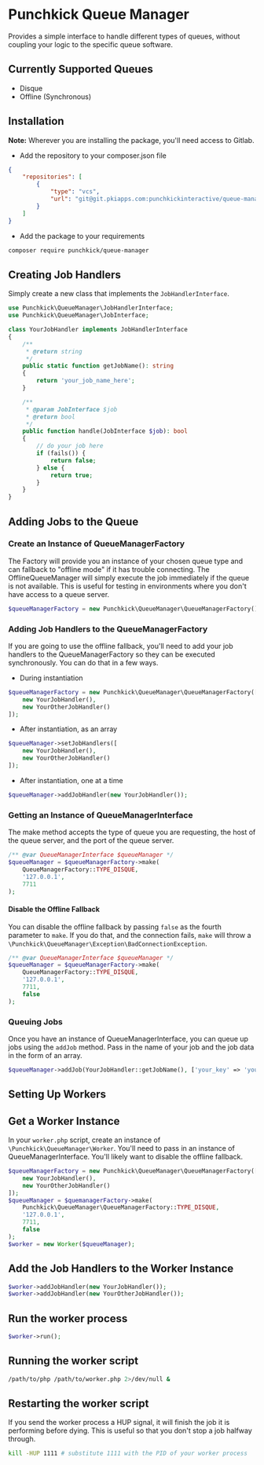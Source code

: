 # Punchkick Queue Manager

Provides a simple interface to handle different types of queues, without coupling your logic to the specific queue software.

## Currently Supported Queues

* Disque
* Offline (Synchronous)

## Installation

__Note:__ Wherever you are installing the package, you'll need access to Gitlab.

* Add the repository to your composer.json file
```json
{
    "repositories": [
        {
            "type": "vcs", 
            "url": "git@git.pkiapps.com:punchkickinteractive/queue-manager.git"
        }
    ]
}
```

* Add the package to your requirements  
```bash
composer require punchkick/queue-manager
```


## Creating Job Handlers

Simply create a new class that implements the `JobHandlerInterface`.

```php
use Punchkick\QueueManager\JobHandlerInterface;
use Punchkick\QueueManager\JobInterface;

class YourJobHandler implements JobHandlerInterface
{
    /**
     * @return string
     */
    public static function getJobName(): string
    {
        return 'your_job_name_here';
    }

    /**
     * @param JobInterface $job
     * @return bool
     */
    public function handle(JobInterface $job): bool
    {
        // do your job here
        if (fails()) {
            return false;
        } else {
            return true;
        }
    }
}
```

## Adding Jobs to the Queue

### Create an Instance of QueueManagerFactory

The Factory will provide you an instance of your chosen queue type and can 
fallback to "offline mode" if it has trouble connecting. The OfflineQueueManager 
will simply execute the job immediately if the queue is not available. This is 
useful for testing in environments where you don't have access to a queue 
server.

```php
$queueManagerFactory = new Punchkick\QueueManager\QueueManagerFactory();
```

### Adding Job Handlers to the QueueManagerFactory

If you are going to use the offline fallback, you'll need to add your job 
handlers to the QueueManagerFactory so they can be executed synchronously. 
You can do that in a few ways.

* During instantiation

```php
$queueManagerFactory = new Punchkick\QueueManager\QueueManagerFactory([
    new YourJobHandler(), 
    new YourOtherJobHandler()
]);
```

* After instantiation, as an array

```php
$queueManager->setJobHandlers([
    new YourJobHandler(), 
    new YourOtherJobHandler()
]);
```

* After instantiation, one at a time

```php
$queueManager->addJobHandler(new YourJobHandler());
```

### Getting an Instance of QueueManagerInterface

The make method accepts the type of queue you are requesting, the host of the 
queue server, and the port of the queue server.

```php
/** @var QueueManagerInterface $queueManager */
$queueManager = $queueManagerFactory->make(
    QueueManagerFactory::TYPE_DISQUE, 
    '127.0.0.1', 
    7711
);
```

#### Disable the Offline Fallback

You can disable the offline fallback by passing `false` as the fourth parameter 
to `make`. If you do that, and the connection fails, `make` will throw a 
`\Punchkick\QueueManager\Exception\BadConnectionException`.

```php
/** @var QueueManagerInterface $queueManager */
$queueManager = $queueManagerFactory->make(
    QueueManagerFactory::TYPE_DISQUE, 
    '127.0.0.1', 
    7711, 
    false
);
```

### Queuing Jobs

Once you have an instance of QueueManagerInterface, you can queue up jobs using 
the `addJob` method. Pass in the name of your job and the job data in the form 
of an array.

```php
$queueManager->addJob(YourJobHandler::getJobName(), ['your_key' => 'your_val']);
```


## Setting Up Workers

## Get a Worker Instance

In your `worker.php` script, create an instance of 
`\Punchkick\QueueManager\Worker`. You'll need to pass in an instance of 
QueueManagerInterface. You'll likely want to disable the offline fallback.

```php
$queueManagerFactory = new Punchkick\QueueManager\QueueManagerFactory([
    new YourJobHandler(), 
    new YourOtherJobHandler()
]);
$queueManager = $quemanagerFactory->make(
    Punchkick\QueueManager\QueueManagerFactory::TYPE_DISQUE, 
    '127.0.0.1', 
    7711, 
    false
);
$worker = new Worker($queueManager);
```

## Add the Job Handlers to the Worker Instance


```php
$worker->addJobHandler(new YourJobHandler());
$worker->addJobHandler(new YourOtherJobHandler());
```

## Run the worker process

```php
$worker->run();
```

## Running the worker script

```bash
/path/to/php /path/to/worker.php 2>/dev/null &
```

## Restarting the worker script

If you send the worker process a HUP signal, it will finish the job it is 
performing before dying. This is useful so that you don't stop a job halfway 
through.

```bash
kill -HUP 1111 # substitute 1111 with the PID of your worker process
```